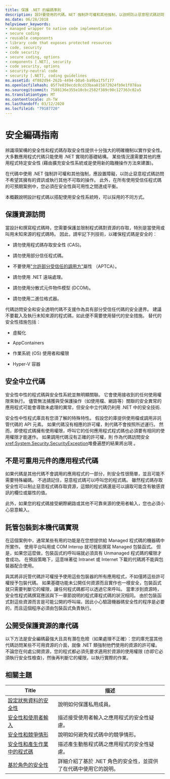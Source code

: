 ```yaml
---
title: 保護 .NET 的編碼準則
description: 設計要使用的代碼。NET 強制許可權和其他強制，以説明防止惡意程式碼訪問資料或執行其他操作。
ms.date: 06/28/2018
helpviewer_keywords:
- managed wrapper to native code implementation
- secure coding
- reusable components
- library code that exposes protected resources
- code, security
- code security
- secure coding, options
- components [.NET], security
- code security, options
- security-neutral code
- security [.NET], coding guidelines
ms.assetid: 4f882d94-262b-4494-b0a6-ba9ba1f5f177
ms.openlocfilehash: 05f7e039ecdc0cd33baa015872924fb9e1f078aa
ms.sourcegitcommit: 7588136e355e10cbc2582f389c90c127363c02a5
ms.translationtype: MT
ms.contentlocale: zh-TW
ms.lasthandoff: 03/12/2020
ms.locfileid: "79187720"
---
```

# <a name="secure-coding-guidelines"></a>安全編碼指南

辨識項架構的安全性和程式碼存取安全性提供十分強大的明確機制以實作安全性。 大多數應用程式代碼只能使用 .NET 實現的基礎結構。 某些情況還需要其他的應用程式特定安全性 (藉由擴充安全性系統或是使用新的臨機操作方法來建置)。

在代碼中使用 .NET 強制許可權和其他強制，應設置障礙，以防止惡意程式碼訪問不希望其擁有的資訊或執行其他不可取的操作。 此外，在所有使用受信任程式碼的可預期案例中，您必須在安全性與可用性之間達成平衡。

本概觀說明設計程式碼以搭配使用安全性系統時，可以採用的不同方式。

## <a name="securing-resource-access"></a>保護資源訪問

當設計和撰寫程式碼時，您需要保護並限制程式碼對資源的存取，特別是當使用或叫用未知來源的程式碼時。 因此，請牢記下列技術，以確保程式碼是安全的︰

- 請勿使用程式碼存取安全性 (CAS)。

- 請勿使用部分信任程式碼。

- 不要使用["允許部分受信任的調用方"](xref:System.Security.AllowPartiallyTrustedCallersAttribute)屬性 （APTCA）。

- 請勿使用 .NET 遠端處理。

- 請勿使用分散式元件物件模型 (DCOM)。

- 請勿使用二進位格式器。

代碼訪問安全和安全透明代碼不支援作為具有部分受信任代碼的安全邊界。 建議不要載入及執行未知來源的程式碼，如此便不需要使用替代的安全措施。 替代的安全性措施包括︰

- 虛擬化

- AppContainers

- 作業系統 (OS) 使用者和權限

- Hyper-V 容器

## <a name="security-neutral-code"></a>安全中立代碼

安全性中性的程式碼與安全性系統並無明顯關聯。 它會使用接收到的任何使用權限來執行。 儘管無法捕獲與受保護操作（如使用檔、網路等）關聯的安全異常的應用程式可能會導致未處理的異常，但安全中立代碼仍利用 .NET 中的安全技術.

安全性中性程式庫具有您須了解的特殊特性。 假設您的庫提供使用檔或調用非託管代碼的 API 元素。 如果代碼沒有相應的許可權，則代碼不會按照所述運行。 然而，即使程式碼擁有使用權限，呼叫它的任何應用程式程式碼也必須要有相同的使用權限才能運作。 如果調用代碼沒有正確的許可權，則 作為代碼訪問安全<xref:System.Security.SecurityException>堆疊遍歷的結果將出現 。

## <a name="application-code-that-isnt-a-reusable-component"></a>不是可重用元件的應用程式代碼

如果代碼是其他代碼不會調用的應用程式的一部分，則安全性很簡單，並且可能不需要特殊編碼。 不過請記住，惡意程式碼可以呼叫您的程式碼。 雖然程式碼存取安全性可以制止惡意程式碼存取資源，這類的程式碼還是可以讀取可能含有敏感資訊的欄位或屬性的值。

此外，如果您的程式碼接受網際網路或其他不可靠來源的使用者輸入，您也必須小心惡意輸入。

## <a name="managed-wrapper-to-native-code-implementation"></a>託管包裝到本機代碼實現

在這個案例中，通常某些有用的功能是在您想提供給 Managed 程式碼的機器碼中所實作。 使用平台叫用或 COM Interop 就可輕鬆撰寫 Managed 包裝函式。 但是，如果您這麼做，包裝函式的呼叫端就必須具有 Unmanaged 程式碼的權限才會成功。 在預設策略下，這意味著從 Intranet 或 Internet 下載的代碼將不能與包裝器配合使用。

與其將非託管代碼許可權授予使用這些包裝器的所有應用程式，不如僅將這些許可權授予包裝代碼。 如果基礎功能未公開任何資源而且實作也一樣安全，包裝函式就只需要判斷它的權限，讓任何程式碼都可以透過它來呼叫。 當牽涉到資源時，安全性程式碼撰寫應該與下一章節說明的程式庫程式碼的狀況相同。 由於包裝函式對這些資源而言是可能公開的呼叫端，因此小心驗證機器碼安全性的程序是必要的，而且這個程序必須由包裝函式負責執行。

## <a name="library-code-that-exposes-protected-resources"></a>公開受保護資源的庫代碼

以下方法是安全編碼最強大且具有潛在危險（如果處理不正確）：您的庫充當其他代碼訪問某些不可用資源的介面，就像 .NET 類強制他們使用的資源的許可權。 不論您在何處公開資源，您的程式都必須先要求適用於資源的使用權限 (亦即它必須執行安全性檢查)，然後再判斷它的權限，以執行實際的作業。

## <a name="related-topics"></a>相關主題

|Title|描述|
|-----------|-----------------|
|[設定狀態資料的安全性](securing-state-data.md)|說明如何保護私用成員。|
|[安全性和使用者輸入](security-and-user-input.md)|描述接受使用者輸入之應用程式的安全性疑慮。|
|[安全性和競爭情形](security-and-race-conditions.md)|說明如何避免程式碼中的競爭情形。|
|[安全性和產生作業中的程式碼](security-and-on-the-fly-code-generation.md)|描述產生動態程式碼之應用程式的安全性疑慮。|
|[基於角色的安全性](role-based-security.md)|詳細介紹了基於 .NET 角色的安全性，並提供了在代碼中使用它的說明。|
